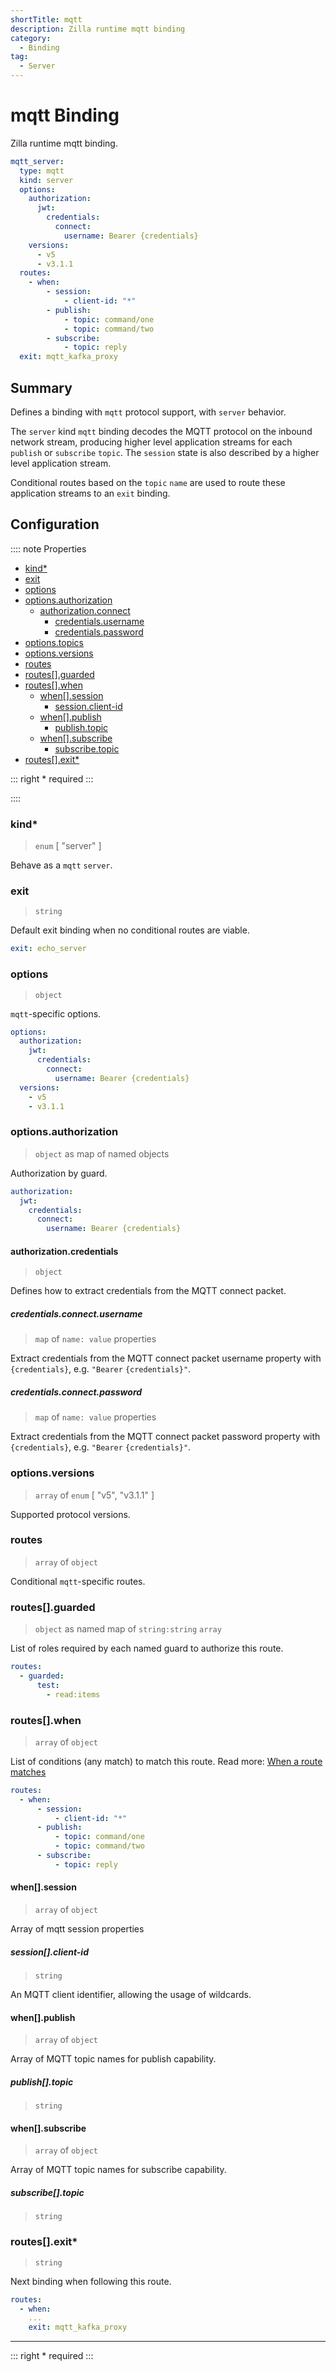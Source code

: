 ```yaml
---
shortTitle: mqtt
description: Zilla runtime mqtt binding
category:
  - Binding
tag:
  - Server
---
```


# mqtt Binding

Zilla runtime mqtt binding.

```yaml {2}
mqtt_server:
  type: mqtt
  kind: server
  options:
    authorization:
      jwt:
        credentials:
          connect:
            username: Bearer {credentials}
    versions:
      - v5
      - v3.1.1
  routes:
    - when:
        - session:
            - client-id: "*"
        - publish:
            - topic: command/one
            - topic: command/two
        - subscribe:
            - topic: reply
  exit: mqtt_kafka_proxy
```

## Summary

Defines a binding with `mqtt` protocol support, with `server` behavior.

The `server` kind `mqtt` binding decodes the MQTT protocol on the inbound network stream, producing higher level application streams for each `publish` or `subscribe` `topic`. The `session` state is also described by a higher level application stream.

Conditional routes based on the `topic` `name` are used to route these application streams to an `exit` binding.

## Configuration

:::: note Properties

- [kind\*](#kind)
- [exit](#exit)
- [options](#options)
- [options.authorization](#options-authorization)
  - [authorization.connect](#authorization-connect)
    - [credentials.username](#credentials-username)
    - [credentials.password](#credentials-password)
- [options.topics](#options-topics)
- [options.versions](#options-versions)
- [routes](#routes)
- [routes\[\].guarded](#routes-guarded)
- [routes\[\].when](#routes-when)
  - [when\[\].session](#when-session)
    - [session.client-id](#session-client-id)
  - [when\[\].publish](#when-publish)
    - [publish.topic](#publish-topic)
  - [when\[\].subscribe](#when-subscribe)
    - [subscribe.topic](#subscribe-topic)
- [routes\[\].exit\*](#routes-exit)

::: right
\* required
:::

::::

### kind\*

> `enum` [ "server" ]

Behave as a `mqtt` `server`.

### exit

> `string`

Default exit binding when no conditional routes are viable.

```yaml
exit: echo_server
```

### options

> `object`

`mqtt`-specific options.

```yaml
options:
  authorization:
    jwt:
      credentials:
        connect:
          username: Bearer {credentials}
  versions:
    - v5
    - v3.1.1
```

### options.authorization

> `object` as map of named objects

Authorization by guard.

```yaml
authorization:
  jwt:
    credentials:
      connect:
        username: Bearer {credentials}
```

#### authorization.credentials

> `object`

Defines how to extract credentials from the MQTT connect packet.

##### credentials.connect.username

> `map` of `name: value` properties

Extract credentials from the MQTT connect packet username property with `{credentials}`, e.g. `"Bearer` `{credentials}"`.

##### credentials.connect.password

> `map` of `name: value` properties

Extract credentials from the MQTT connect packet password property with `{credentials}`, e.g. `"Bearer` `{credentials}"`.


### options.versions

> `array` of `enum` [ "v5", "v3.1.1" ]

Supported protocol versions.


### routes

> `array` of `object`

Conditional `mqtt`-specific routes.

### routes[].guarded

> `object` as named map of `string:string` `array`

List of roles required by each named guard to authorize this route.

```yaml
routes:
  - guarded:
      test:
        - read:items
```

### routes[].when

> `array` of `object`

List of conditions (any match) to match this route.
Read more: [When a route matches](../../../concepts/config-intro.md#when-a-route-matches)

```yaml
routes:
  - when:
      - session:
          - client-id: "*"
      - publish:
          - topic: command/one
          - topic: command/two
      - subscribe:
          - topic: reply
```

#### when[].session

> `array` of `object`

Array of mqtt session properties

##### session[].client-id

> `string`

An MQTT client identifier, allowing the usage of wildcards.

#### when[].publish

> `array` of `object`

Array of MQTT topic names for publish capability.

##### publish[].topic

> `string`

#### when[].subscribe

> `array` of `object`

Array of MQTT topic names for subscribe capability.

##### subscribe[].topic

> `string`

### routes[].exit\*

> `string`

Next binding when following this route.

```yaml
routes:
  - when:
    ...
    exit: mqtt_kafka_proxy
```

---

::: right
\* required
:::
